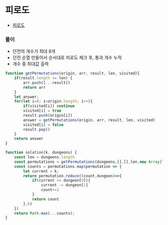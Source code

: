
# 피로도
  - [피로도](https://programmers.co.kr/learn/courses/30/lessons/87946)


### 풀이
  - 던전의 개수가 최대 8개
  - 던전 순열 만들어서 순서대로 피로도 체크 후, 통과 개수 누적
  - 개수 중 최대값 출력


```javascript
function getPermutations(origin, arr, result, len, visited){
    if(result.length >= len) {
        arr.push([...result])
        return arr
    }
    let answer;
    for(let i=0; i<origin.length; i++){
        if(visited[i]) continue
        visited[i] = true
        result.push(origin[i])
        answer = getPermutations(origin, arr, result, len, visited)
        visited[i] = false
        result.pop()
    }
    return answer
}

function solution(k, dungeons) {
    const len = dungeons.length
    const permutations = getPermutations(dungeons,[],[],len,new Array(len).fill(false))
    const counts = permutations.map(permutation => {
        let current = k;
        return permutation.reduce((count,dungeon)=>{
            if(current >= dungeon[0]){
                current -= dungeon[1]
                count+=1
            }
            return count
        },0)
    })
    return Math.max(...counts);
}
```